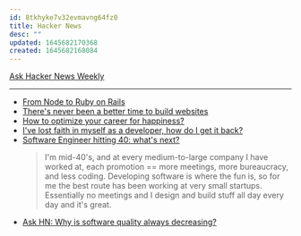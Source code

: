 ```yaml
---
id: 8tkhyke7v32evmavng64fz0
title: Hacker News
desc: ""
updated: 1645682170368
created: 1645682168084
---
```


[Ask Hacker News Weekly](https://www.daemonology.net/hn-weekly-ask/)

---

- [From Node to Ruby on Rails](https://news.ycombinator.com/item?id=29577897)
- [There's never been a better time to build websites](https://news.ycombinator.com/item?id=29622770)
- [How to optimize your career for happiness?](https://news.ycombinator.com/item?id=29614095)
- [I've lost faith in myself as a developer, how do I get it back?](https://news.ycombinator.com/item?id=29567743)
- [Software Engineer hitting 40: what's next?](https://news.ycombinator.com/item?id=29360119)
  > I'm mid-40's, and at every medium-to-large company I have worked at, each promotion == more meetings, more bureaucracy, and less coding. Developing software is where the fun is, so for me the best route has been working at very small startups.
  > Essentially no meetings and I design and build stuff all day every day and it's great.
- [Ask HN: Why is software quality always decreasing?](https://news.ycombinator.com/item?id=29896815)
